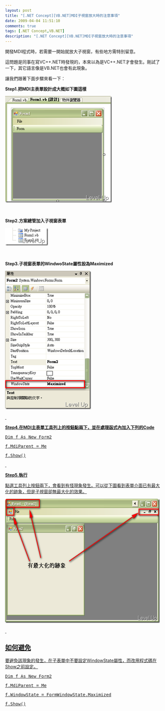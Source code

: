```yaml
---
layout: post
title: "[.NET Concept][VB.NET]MDI子視窗放大時的注意事項"
date: 2009-04-04 11:51:10
comments: true
tags: [.NET Concept,VB.NET]
description: "[.NET Concept][VB.NET]MDI子視窗放大時的注意事項"
---
```

<p>開發MDI程式時，若需要一開始就放大子視窗，有些地方需特別留意。</p><p>這問題是同事在寫VC++.NET時發現的，本來以為是VC++.NET才會發生。剛試了一下，其它語言像是VB.NET也會有此現象。</p><p>讓我們跟著下面步驟來看一下：</p><p><strong>Step1.把MDI主表單設計成大概如下圖這樣</strong></p><p><img style="border-bottom: 0px; border-left: 0px; border-top: 0px; border-right: 0px" border="0" alt="image" width="348" height="347" src="\images\posts\7867\image_thumb.png" /></a></p><p> </p><p><strong>Step2.方案總管加入子視窗表單</strong></p><p><a href="http://files.dotblogs.com.tw/larrynung/0904/MDI_15DF/image_4.png"><img style="border-bottom: 0px; border-left: 0px; border-top: 0px; border-right: 0px" border="0" alt="image" width="140" height="58" src="\images\posts\7867\image_thumb_1.png" /></a></p><p> </p><p><strong>Step3.子視窗表單的WindwoState屬性設為Maximized</strong></p><p><a href="http://files.dotblogs.com.tw/larrynung/0904/MDI_15DF/image_6.png"><img style="border-bottom: 0px; border-left: 0px; border-top: 0px; border-right: 0px" border="0" alt="image" width="280" height="451" src="\images\posts\7867\image_thumb_2.png" /></p><p> </p><p><strong>Step4.在MDI主表單工具列上的按鈕點兩下，並在處理函式內加入下列的Code</strong></p><div class="csharpcode"><pre class="alt"><span class="kwrd">Dim</span> f <span class="kwrd">As</span> <span class="kwrd">New</span> Form2</pre><pre>
f.MdiParent = <span class="kwrd">Me</span></pre><pre class="alt">
f.Show()</pre></div><p /><style type="text/css"><![CDATA[
.csharpcode, .csharpcode pre
{
	font-size: small;
	color: black;
	font-family: consolas, "Courier New", courier, monospace;
	background-color: #ffffff;
	/*white-space: pre;*/
}
.csharpcode pre { margin: 0em; }
.csharpcode .rem { color: #008000; }
.csharpcode .kwrd { color: #0000ff; }
.csharpcode .str { color: #006080; }
.csharpcode .op { color: #0000c0; }
.csharpcode .preproc { color: #cc6633; }
.csharpcode .asp { background-color: #ffff00; }
.csharpcode .html { color: #800000; }
.csharpcode .attr { color: #ff0000; }
.csharpcode .alt 
{
	background-color: #f4f4f4;
	width: 100%;
	margin: 0em;
}
.csharpcode .lnum { color: #606060; }]]></style><p> </p><p><strong>Step5.執行</strong></p><p>點選工具列上按鈕兩下，會看到有怪現象發生。可以從下圖看到表單介面已有最大化的跡象，但是子視窗卻無最大化的效果。</p><p><img style="border-bottom: 0px; border-left: 0px; border-top: 0px; border-right: 0px" border="0" alt="image" width="596" height="405" src="\images\posts\7867\image_thumb_3.png" /></p><p> </p><h2>如何避免</h2><p>要避免該現象的發生，在子表單中不要設定WindowState屬性，而改用程式碼在Show之前設定。</p><div class="csharpcode"><pre class="alt"><span class="kwrd">Dim</span> f <span class="kwrd">As</span> <span class="kwrd">New</span> Form2</pre><pre>
f.MdiParent = <span class="kwrd">Me</span></pre><pre class="alt">
f.WindowState = FormWindowState.Maximized</pre><pre>
f.Show()</pre></div><p /><style type="text/css"><![CDATA[
.csharpcode, .csharpcode pre
{
	font-size: small;
	color: black;
	font-family: consolas, "Courier New", courier, monospace;
	background-color: #ffffff;
	/*white-space: pre;*/
}
.csharpcode pre { margin: 0em; }
.csharpcode .rem { color: #008000; }
.csharpcode .kwrd { color: #0000ff; }
.csharpcode .str { color: #006080; }
.csharpcode .op { color: #0000c0; }
.csharpcode .preproc { color: #cc6633; }
.csharpcode .asp { background-color: #ffff00; }
.csharpcode .html { color: #800000; }
.csharpcode .attr { color: #ff0000; }
.csharpcode .alt 
{
	background-color: #f4f4f4;
	width: 100%;
	margin: 0em;
}
.csharpcode .lnum { color: #606060; }]]></style>